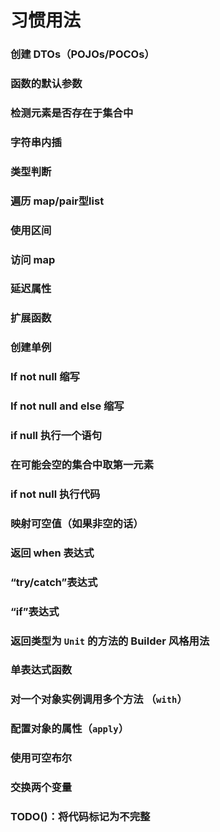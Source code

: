 # 习惯用法

### 创建 DTOs（POJOs/POCOs）

### 函数的默认参数

### 检测元素是否存在于集合中

### 字符串内插

### 类型判断

### 遍历 map/pair型list

### 使用区间

### 访问 map

### 延迟属性

### 扩展函数

### 创建单例

### If not null 缩写

### If not null and else 缩写

### if null 执行一个语句

### 在可能会空的集合中取第一元素

### if not null 执行代码

### 映射可空值（如果非空的话）

### 返回 when 表达式

### “try/catch”表达式

### “if”表达式

### 返回类型为 `Unit` 的方法的 Builder 风格用法

### 单表达式函数

### 对一个对象实例调用多个方法 （`with`）

### 配置对象的属性（`apply`）

### 使用可空布尔

### 交换两个变量

### TODO()：将代码标记为不完整
